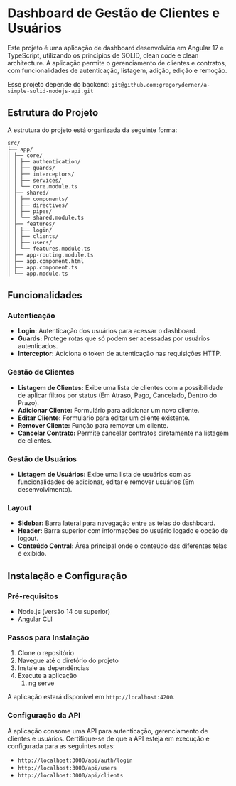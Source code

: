 # Dashboard de Gestão de Clientes e Usuários

Este projeto é uma aplicação de dashboard desenvolvida em Angular 17 e TypeScript, utilizando os princípios de SOLID, clean code e clean architecture. A aplicação permite o gerenciamento de clientes e contratos, com funcionalidades de autenticação, listagem, adição, edição e remoção.

Esse projeto depende do backend: `git@github.com:gregoryderner/a-simple-solid-nodejs-api.git`

## Estrutura do Projeto

A estrutura do projeto está organizada da seguinte forma:

```plain
src/
├── app/
│ ├── core/
│ │ ├── authentication/
│ │ ├── guards/
│ │ ├── interceptors/
│ │ ├── services/
│ │ └── core.module.ts
│ ├── shared/
│ │ ├── components/
│ │ ├── directives/
│ │ ├── pipes/
│ │ └── shared.module.ts
│ ├── features/
│ │ ├── login/
│ │ ├── clients/
│ │ ├── users/
│ │ └── features.module.ts
│ ├── app-routing.module.ts
│ ├── app.component.html
│ ├── app.component.ts
│ └── app.module.ts
```

## Funcionalidades

### Autenticação

- **Login:** Autenticação dos usuários para acessar o dashboard.
- **Guards:** Protege rotas que só podem ser acessadas por usuários autenticados.
- **Interceptor:** Adiciona o token de autenticação nas requisições HTTP.

### Gestão de Clientes

- **Listagem de Clientes:** Exibe uma lista de clientes com a possibilidade de aplicar filtros por status (Em Atraso, Pago, Cancelado, Dentro do Prazo).
- **Adicionar Cliente:** Formulário para adicionar um novo cliente.
- **Editar Cliente:** Formulário para editar um cliente existente.
- **Remover Cliente:** Função para remover um cliente.
- **Cancelar Contrato:** Permite cancelar contratos diretamente na listagem de clientes.

### Gestão de Usuários

- **Listagem de Usuários:** Exibe uma lista de usuários com as funcionalidades de adicionar, editar e remover usuários (Em desenvolvimento).

### Layout

- **Sidebar:** Barra lateral para navegação entre as telas do dashboard.
- **Header:** Barra superior com informações do usuário logado e opção de logout.
- **Conteúdo Central:** Área principal onde o conteúdo das diferentes telas é exibido.

## Instalação e Configuração

### Pré-requisitos

- Node.js (versão 14 ou superior)
- Angular CLI

### Passos para Instalação

1. Clone o repositório
2. Navegue até o diretório do projeto
3. Instale as dependências
4. Execute a aplicação
   1. ng serve

A aplicação estará disponível em `http://localhost:4200`.

### Configuração da API

A aplicação consome uma API para autenticação, gerenciamento de clientes e usuários. Certifique-se de que a API esteja em execução e configurada para as seguintes rotas:

- `http://localhost:3000/api/auth/login`
- `http://localhost:3000/api/users`
- `http://localhost:3000/api/clients`